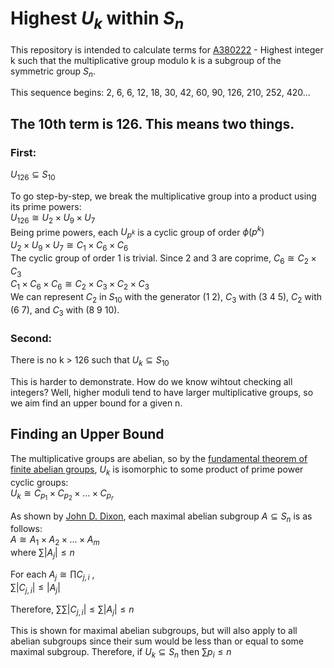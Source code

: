 # Highest $` U_k `$ within $` S_n `$
This repository is intended to calculate terms for [A380222](https://oeis.org/A380222) - Highest integer k such that the multiplicative group modulo k is a subgroup of the symmetric group $`S_n`$.  

This sequence begins: 2, 6, 6, 12, 18, 30, 42, 60, 90, 126, 210, 252, 420...

## The 10th term is 126. This means two things.  
### First:  
$` U_{126} \subseteq S_{10} `$  
  
To go step-by-step, we break the multiplicative group into a product using its prime powers:  
$` U_{126} \cong U_2 \times U_9 \times U_7 `$  
Being prime powers, each $`U_{p^k}`$ is a cyclic group of order $`\phi(p^k)`$  
$`U_2 \times U_9 \times U_7 \cong C_1 \times C_6 \times C_6 `$  
The cyclic group of order 1 is trivial. Since 2 and 3 are coprime, $`C_6 \cong C_2  \times C_3 `$  
$`C_1 \times C_6 \times C_6 \cong C_2 \times C_3 \times C_2 \times C_3  `$  
We can represent $`C_2`$ in $`S_{10}`$ with the generator (1 2), $`C_3`$ with (3 4 5), $`C_2`$ with (6 7), and $`C_3`$ with (8 9 10).  

### Second:  
There is no k > 126 such that $` U_k \subseteq S_{10} `$    
  
This is harder to demonstrate. How do we know wihtout checking all integers? Well, higher moduli tend to have larger multiplicative groups, so we aim find an upper bound for a given n.

## Finding an Upper Bound

The multiplicative groups are abelian, so by the [fundamental theorem of finite abelian groups](https://en.wikipedia.org/wiki/Abelian_group#Classification), $`U_k`$ is isomorphic to some product of prime power cyclic groups:  
$`U_k \cong C_{p_1} \times C_{p_2} \times ... \times C_{p_r}`$  

As shown by [John D. Dixon](https://www.cambridge.org/core/services/aop-cambridge-core/content/view/3DB42029FAAF5CF128361D73E6E211CD/S0008414X00053360a.pdf/maximal-abelian-subgroups-of-the-symmetric-groups.pdf), each maximal abelian subgroup $`A \subseteq S_n`$ is as follows:  
$`A \cong A_1 \times A_2 \times ... \times A_m `$  
where $`\displaystyle\sum |A_j| \leq n`$  

For each $`A_j \cong \displaystyle\prod C_{j,i}`$ ,  
$`\displaystyle\sum |C_{j,i}| \leq |A_j|`$  

Therefore, $`\displaystyle\sum\sum |C_{j,i}| \leq \displaystyle\sum |A_j| \leq n`$  

This is shown for maximal abelian subgroups, but will also apply to all abelian subgroups since their sum would be less than or equal to some maximal subgroup. Therefore, if $` U_k \subseteq S_n `$ then
$`\displaystyle\sum p_i \leq n`$  


